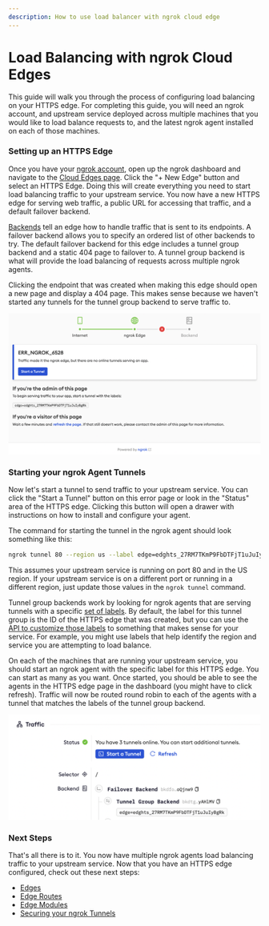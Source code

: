 ```yaml
---
description: How to use load balancer with ngrok cloud edge
---
```


# Load Balancing with ngrok Cloud Edges

This guide will walk you through the process of configuring load balancing on your HTTPS edge. For completing this guide, you will need an ngrok account, and upstream service deployed across multiple machines that you would like to load balance requests to, and the latest ngrok agent installed on each of those machines.

### Setting up an HTTPS Edge

Once you have your [ngrok account](https://dashboard.ngrok.com), open up the ngrok dashboard and navigate to the [Cloud Edges page](https://dashboard.ngrok.com/edges/). Click the "+ New Edge" button and select an HTTPS Edge. Doing this will create everything you need to start load balancing traffic to your upstream service. You now have a new HTTPS edge for serving web traffic, a public URL for accessing that traffic, and a default failover backend.

[Backends](/universal-gateway/edges/#backends) tell an edge how to handle traffic that is sent to its endpoints. A failover backend allows you to specify an ordered list of other backends to try. The default failover backend for this edge includes a tunnel group backend and a static 404 page to failover to. A tunnel group backend is what will provide the load balancing of requests across multiple ngrok agents.

Clicking the endpoint that was created when making this edge should open a new page and display a 404 page. This makes sense because we haven't started any tunnels for the tunnel group backend to serve traffic to.

![](/img/docs/default-edge-404-page.png)

### Starting your ngrok Agent Tunnels

Now let's start a tunnel to send traffic to your upstream service. You can click the "Start a Tunnel" button on this error page or look in the "Status" area of the HTTPS edge. Clicking this button will open a drawer with instructions on how to install and configure your agent.

The command for starting the tunnel in the ngrok agent should look something like this:

```bash
ngrok tunnel 80 --region us --label edge=edghts_27RM7TKmP9FbDTFjT1uJuIyBgRk
```

This assumes your upstream service is running on port 80 and in the US region. If your upstream service is on a different port or running in a different region, just update those values in the `ngrok tunnel` command.

Tunnel group backends work by looking for ngrok agents that are serving tunnels with a specific [set of labels](/universal-gateway/edges/#tunnel-group). By default, the label for this tunnel group is the ID of the HTTPS edge that was created, but you can use the [API to customize those labels](/api/resources/tunnel-group-backends#update-tunnel-group-backend) to something that makes sense for your service. For example, you might use labels that help identify the region and service you are attempting to load balance.

On each of the machines that are running your upstream service, you should start an ngrok agent with the specific label for this HTTPS edge. You can start as many as you want. Once started, you should be able to see the agents in the HTTPS edge page in the dashboard (you might have to click refresh). Traffic will now be routed round robin to each of the agents with a tunnel that matches the labels of the tunnel group backend.

![](/img/docs/https-edge-three-tunnels.png)

### Next Steps

That's all there is to it. You now have multiple ngrok agents load balancing traffic to your upstream service. Now that you have an HTTPS edge configured, check out these next steps:

- [Edges](/universal-gateway/edges/)
- [Edge Routes](/universal-gateway/edges/#routes)
- [Edge Modules](/universal-gateway/edges/#https-modules)
- [Securing your ngrok Tunnels](/guides/other-guides/securing-your-tunnels)
